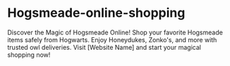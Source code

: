 # Hogsmeade-online-shopping
Discover the Magic of Hogsmeade Online! Shop your favorite Hogsmeade items safely from Hogwarts. Enjoy Honeydukes, Zonko's, and more with trusted owl deliveries. Visit [Website Name] and start your magical shopping now!
